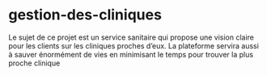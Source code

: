 # gestion-des-cliniques
Le sujet de ce projet est un service sanitaire qui propose une vision claire pour les clients sur les cliniques proches d’eux. La plateforme servira aussi à sauver énormément de vies en minimisant le temps pour trouver la plus proche clinique
